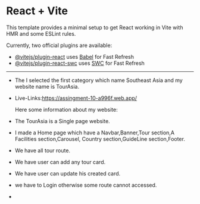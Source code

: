 # React + Vite

This template provides a minimal setup to get React working in Vite with HMR and some ESLint rules.

Currently, two official plugins are available:

- [@vitejs/plugin-react](https://github.com/vitejs/vite-plugin-react/blob/main/packages/plugin-react/README.md) uses [Babel](https://babeljs.io/) for Fast Refresh
- [@vitejs/plugin-react-swc](https://github.com/vitejs/vite-plugin-react-swc) uses [SWC](https://swc.rs/) for Fast Refresh



----------------------------------




* The I selected the first category which name Southeast Asia and my website name is TourAsia.
* Live-Links:https://assingment-10-a996f.web.app/

  Here some information about my website:

* The TourAsia is a Single page website.
* I made a Home page which have a Navbar,Banner,Tour section,A Facilities section,Carousel, Country section,GuideLine section,Footer.
* We have all tour route.
* We have user can add any tour card.
* We have user can update his created card.
* we have to Login otherwise some route cannot accessed.
* 